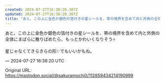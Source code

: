 ```yaml
---
created: 2024-07-27T16:38:20.387Z
updated: 2024-07-27T16:38:20.387Z
title: "あと、この上に金色か銀色の箔付きの星シールを、帯の境界を含めて内と外側の全体にまばらに散りばめたら、もっとかわいくなりそう⭐星じゃなくてきらきらの形✨でもいいか[...]"
---
```


<p>あと、この上に金色か銀色の箔付きの星シールを、帯の境界を含めて内と外側の全体にまばらに散りばめたら、もっとかわいくなりそう⭐</p><p>星じゃなくてきらきらの形✨でもいいかもね。</p>

&mdash; 2024-07-27 16:38:20 UTC

Original URL: https://mastodon.social/@sakuramochi0/112859434214190999
